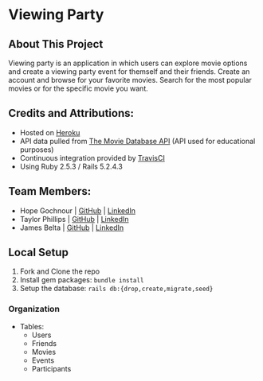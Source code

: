 # Viewing Party

## About This Project

Viewing party is an application in which users can explore movie options and create a viewing party event for themself and their friends. Create an account and browse for your favorite movies. Search for the most popular movies or for the specific movie you want.

## Credits and Attributions:

* Hosted on [Heroku](https://viewing-party-thj.herokuapp.com/)
* API data pulled from [The Movie Database API](https://www.themoviedb.org/documentation/api) (API used for educational purposes)
* Continuous integration provided by [TravisCI](travis-ci.com)
* Using Ruby 2.5.3 / Rails 5.2.4.3

## Team Members:

* Hope Gochnour | [GitHub](https://github.com/hopesgit) | [LinkedIn](https://www.linkedin.com/in/hope-gochnour-3056aa1ba/)
* Taylor Phillips | [GitHub](https://github.com/taphill) | [LinkedIn](https://www.linkedin.com/in/taylorscottphillips/)
* James Belta | [GitHub](https://github.com/JBelta) | [LinkedIn](https://www.linkedin.com/in/james-belta-93377b1b5/)

## Local Setup

1. Fork and Clone the repo
2. Install gem packages: `bundle install`
3. Setup the database: `rails db:{drop,create,migrate,seed}`

### Organization

* Tables:
  * Users
  * Friends
  * Movies
  * Events
  * Participants
